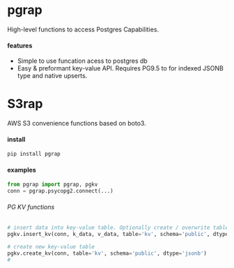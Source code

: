 # pgrap
High-level functions to access Postgres Capabilities.

#### features
- Simple to use funcation acess to postgres db
- Easy & preformant key-value API. Requires PG9.5 to for indexed JSONB type and native upserts.

# S3rap
AWS S3 convenience functions based on boto3.

#### install
```sh
pip install pgrap
```

#### examples
```py
from pgrap import pgrap, pgkv
conn = pgrap.psycopg2.connect(...)
```

###### PG KV functions
```py
# insert data into key-value table. Optionally create / overwrite table.
pgkv.insert_kv(conn, k_data, v_data, table='kv', schema='public', dtype='auto', setup='create')

# create new key-value table
pgkv.create_kv(conn, table='kv', schema='public', dtype='jsonb')
# 
```

